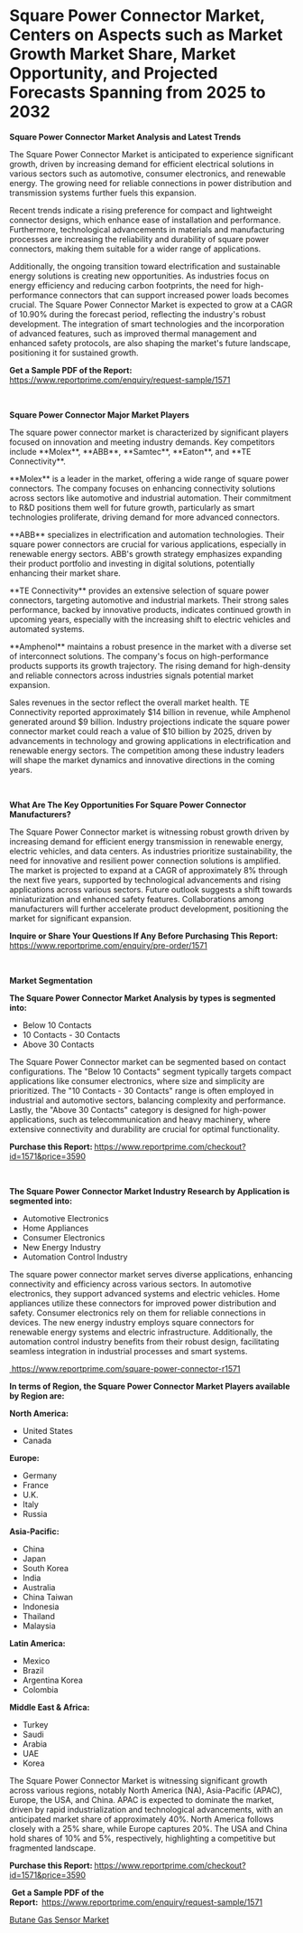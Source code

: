 <p><h1>Square Power Connector Market, Centers on Aspects such as Market Growth Market Share, Market Opportunity, and Projected Forecasts Spanning from 2025 to 2032</h1></p><p><strong>Square Power Connector Market Analysis and Latest Trends</strong></p>
<p><p>The Square Power Connector Market is anticipated to experience significant growth, driven by increasing demand for efficient electrical solutions in various sectors such as automotive, consumer electronics, and renewable energy. The growing need for reliable connections in power distribution and transmission systems further fuels this expansion. </p><p>Recent trends indicate a rising preference for compact and lightweight connector designs, which enhance ease of installation and performance. Furthermore, technological advancements in materials and manufacturing processes are increasing the reliability and durability of square power connectors, making them suitable for a wider range of applications.</p><p>Additionally, the ongoing transition toward electrification and sustainable energy solutions is creating new opportunities. As industries focus on energy efficiency and reducing carbon footprints, the need for high-performance connectors that can support increased power loads becomes crucial. The Square Power Connector Market is expected to grow at a CAGR of 10.90% during the forecast period, reflecting the industry's robust development. The integration of smart technologies and the incorporation of advanced features, such as improved thermal management and enhanced safety protocols, are also shaping the market's future landscape, positioning it for sustained growth.</p></p>
<p><strong>Get a Sample PDF of the Report:&nbsp;</strong> <a href="https://www.reportprime.com/enquiry/request-sample/1571?utm_campaign=3188&utm_medium=2&utm_source=Github&utm_content=ia&utm_term=18032025&utm_id=square-power-connector">https://www.reportprime.com/enquiry/request-sample/1571</a></p>
<p>&nbsp;</p>
<p><strong>Square Power Connector Major Market Players</strong></p>
<p><p>The square power connector market is characterized by significant players focused on innovation and meeting industry demands. Key competitors include **Molex**, **ABB**, **Samtec**, **Eaton**, and **TE Connectivity**. </p><p>**Molex** is a leader in the market, offering a wide range of square power connectors. The company focuses on enhancing connectivity solutions across sectors like automotive and industrial automation. Their commitment to R&D positions them well for future growth, particularly as smart technologies proliferate, driving demand for more advanced connectors.</p><p>**ABB** specializes in electrification and automation technologies. Their square power connectors are crucial for various applications, especially in renewable energy sectors. ABB's growth strategy emphasizes expanding their product portfolio and investing in digital solutions, potentially enhancing their market share.</p><p>**TE Connectivity** provides an extensive selection of square power connectors, targeting automotive and industrial markets. Their strong sales performance, backed by innovative products, indicates continued growth in upcoming years, especially with the increasing shift to electric vehicles and automated systems.</p><p>**Amphenol** maintains a robust presence in the market with a diverse set of interconnect solutions. The company's focus on high-performance products supports its growth trajectory. The rising demand for high-density and reliable connectors across industries signals potential market expansion.</p><p>Sales revenues in the sector reflect the overall market health. TE Connectivity reported approximately $14 billion in revenue, while Amphenol generated around $9 billion. Industry projections indicate the square power connector market could reach a value of $10 billion by 2025, driven by advancements in technology and growing applications in electrification and renewable energy sectors. The competition among these industry leaders will shape the market dynamics and innovative directions in the coming years.</p></p>
<p>&nbsp;</p>
<p><strong>What Are The Key Opportunities For Square Power Connector Manufacturers?</strong></p>
<p><p>The Square Power Connector market is witnessing robust growth driven by increasing demand for efficient energy transmission in renewable energy, electric vehicles, and data centers. As industries prioritize sustainability, the need for innovative and resilient power connection solutions is amplified. The market is projected to expand at a CAGR of approximately 8% through the next five years, supported by technological advancements and rising applications across various sectors. Future outlook suggests a shift towards miniaturization and enhanced safety features. Collaborations among manufacturers will further accelerate product development, positioning the market for significant expansion.</p></p>
<p><strong>Inquire or Share Your Questions If Any Before Purchasing This Report:</strong> <a href="https://www.reportprime.com/enquiry/pre-order/1571?utm_campaign=3188&utm_medium=2&utm_source=Github&utm_content=ia&utm_term=18032025&utm_id=square-power-connector">https://www.reportprime.com/enquiry/pre-order/1571</a></p>
<p>&nbsp;</p>
<p><strong>Market Segmentation</strong></p>
<p><strong>The Square Power Connector Market Analysis by types is segmented into:</strong></p>
<p><ul><li>Below 10 Contacts</li><li>10 Contacts - 30 Contacts</li><li>Above 30 Contacts</li></ul></p>
<p><p>The Square Power Connector market can be segmented based on contact configurations. The "Below 10 Contacts" segment typically targets compact applications like consumer electronics, where size and simplicity are prioritized. The "10 Contacts - 30 Contacts" range is often employed in industrial and automotive sectors, balancing complexity and performance. Lastly, the "Above 30 Contacts" category is designed for high-power applications, such as telecommunication and heavy machinery, where extensive connectivity and durability are crucial for optimal functionality.</p></p>
<p><strong>Purchase this Report:&nbsp;</strong><a href="https://www.reportprime.com/checkout?id=1571&price=3590&utm_campaign=3188&utm_medium=2&utm_source=Github&utm_content=ia&utm_term=18032025&utm_id=square-power-connector">https://www.reportprime.com/checkout?id=1571&price=3590</a></p>
<p>&nbsp;</p>
<p><strong>The Square Power Connector Market Industry Research by Application is segmented into:</strong></p>
<p><ul><li>Automotive Electronics</li><li>Home Appliances</li><li>Consumer Electronics</li><li>New Energy Industry</li><li>Automation Control Industry</li></ul></p>
<p><p>The square power connector market serves diverse applications, enhancing connectivity and efficiency across various sectors. In automotive electronics, they support advanced systems and electric vehicles. Home appliances utilize these connectors for improved power distribution and safety. Consumer electronics rely on them for reliable connections in devices. The new energy industry employs square connectors for renewable energy systems and electric infrastructure. Additionally, the automation control industry benefits from their robust design, facilitating seamless integration in industrial processes and smart systems.</p></p>
<p><a href="https://www.reportprime.com/square-power-connector-r1571?utm_campaign=3188&utm_medium=2&utm_source=Github&utm_content=ia&utm_term=18032025&utm_id=square-power-connector">&nbsp;https://www.reportprime.com/square-power-connector-r1571</a></p>
<p><strong>In terms of Region, the Square Power Connector Market Players available by Region are:</strong></p>
<p>
    <p> <strong> North America: </strong>
        <ul>
            <li>United States</li>
            <li>Canada</li>
        </ul>
        </p> 
    <p> <strong> Europe: </strong>
        <ul>
            <li>Germany</li>
            <li>France</li>
            <li>U.K.</li>
            <li>Italy</li>
            <li>Russia</li>
        </ul>
        </p> 
    <p> <strong> Asia-Pacific: </strong>
        <ul>
            <li>China</li>
            <li>Japan</li>
            <li>South Korea</li>
            <li>India</li>
            <li>Australia</li>
            <li>China Taiwan</li>
            <li>Indonesia</li>
            <li>Thailand</li>
            <li>Malaysia</li>
        </ul>
        </p> 
    <p> <strong> Latin America: </strong>
        <ul>
            <li>Mexico</li>
            <li>Brazil</li>
            <li>Argentina Korea</li>
            <li>Colombia</li>
        </ul>
        </p> 
    <p> <strong> Middle East & Africa: </strong>
        <ul>
            <li>Turkey</li>
            <li>Saudi</li>
            <li>Arabia</li>
            <li>UAE</li>
            <li>Korea</li>
        </ul>
    </p>
    </p>
<p><p>The Square Power Connector Market is witnessing significant growth across various regions, notably North America (NA), Asia-Pacific (APAC), Europe, the USA, and China. APAC is expected to dominate the market, driven by rapid industrialization and technological advancements, with an anticipated market share of approximately 40%. North America follows closely with a 25% share, while Europe captures 20%. The USA and China hold shares of 10% and 5%, respectively, highlighting a competitive but fragmented landscape.</p></p>
<p><strong>Purchase this Report: </strong><a href="https://www.reportprime.com/checkout?id=1571&price=3590&utm_campaign=3188&utm_medium=2&utm_source=Github&utm_content=ia&utm_term=18032025&utm_id=square-power-connector">https://www.reportprime.com/checkout?id=1571&price=3590</a></p>
<p>&nbsp;<strong>Get a Sample PDF of the Report:&nbsp;&nbsp;</strong><a href="https://www.reportprime.com/enquiry/request-sample/1571?utm_campaign=3188&utm_medium=2&utm_source=Github&utm_content=ia&utm_term=18032025&utm_id=square-power-connector">https://www.reportprime.com/enquiry/request-sample/1571</a></p>
<p><strong></strong></p>
<p><p><a href="https://github.com/drissahrouk/Market-Research-Report-List-1/blob/main/butane-gas-sensor-market.md?utm_campaign=3188&utm_medium=2&utm_source=Github&utm_content=ia&utm_term=18032025&utm_id=square-power-connector">Butane Gas Sensor Market</a></p></p>